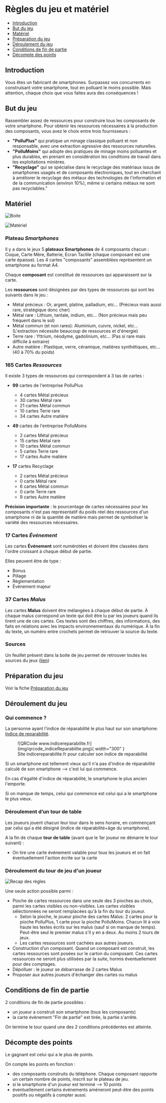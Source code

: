 # Règles du jeu et matériel

- [Introduction](#introduction)
- [But du jeu](#but-du-jeu)
- [Matériel](#matériel)
- [Préparation du jeu](#préparation-du-jeu)
- [Déroulement du jeu](#déroulement-du-jeu)
- [Conditions de fin de partie](#conditions-de-fin-de-partie)
- [Décompte des points](#décompte-des-points)


## Introduction

Vous êtes un fabricant de smartphones. Surpassez vos concurrents en construisant votre smartphone, tout en polluant le moins possible. Mais attention, chaque choix que vous faites aura des conséquences !

## But du jeu

Rassembler assez de ressources pour construire tous les composants de votre smartphone. Pour obtenir les ressources nécessaires à la production des composants, vous avez le choix entre trois fournisseurs :

- **"PolluPlus"** qui pratique un minage classique polluant et non responsable, avec une extraction agressive des ressources naturelles.
- **"PolluMoins"** qui adopte des pratiques de minage moins polluantes et plus durables, en prenant en considération les conditions de travail dans les exploitations minières.
- **"Recyclage"** qui se spécialise dans le recyclage des matériaux issus de smartphones usagés et de composants électroniques, tout en cherchant à améliorer le recyclage des métaux des technologies de l'information et de la communication (environ 10%), même si certains métaux ne sont pas recyclables."


## Matériel

![Boite](img/Boite.png)

![Matériel](img/materiel.jpeg)

### Plateau *Smartphones*
Il y a dans le jeux 5 **plateaux Smartphones** de 4 composants chacun : Coque, Carte Mère, Batterie, Ecran Tactile (chaque composant est une carte épaisse). Les 4 cartes "composants" assemblées représentent un smartphone au format A4.

Chaque **composant** est constitué de ressources qui apparaissent sur la carte.

Les **ressources** sont désignées par des types de ressources qui sont les suivants dans le jeu :

- Métal précieux : Or, argent, platine, palladium, etc... (Précieux mais aussi rare, stratégique donc cher)
- Métal rare : Lithium, tantale, indium, etc... (Non précieux mais peu fréquent dans le sol)
- Métal commun (et non rares): Aluminium, cuivre, nickel, etc... (L'extraction nécessite beaucoup de ressources et d'énergie)
- Terre rare : Yttrium, néodyme, gadolinium, etc... (Pas si rare mais difficile à extraire)
- Autre matière : Plastique, verre, céramique, matières synthétiques, etc... (40 à 70% du poids)


### 165 Cartes *Ressources*
Il existe 3 types de ressources qui correspondent à 3 tas de cartes :

- **99** cartes de l'entreprise PolluPlus
    - 4 cartes Métal précieux
    - 30 cartes Métal rare
    - 21 cartes Métal commun
    - 10 cartes Terre rare
    - 34 cartes Autre matière

- **49** cartes de l'entreprise PolluMoins
    - 2 cartes Métal précieux
    - 15 cartes Métal rare
    - 10 cartes Métal commun
    - 5 cartes Terre rare
    - 17 cartes Autre matière

- **17** cartes Recyclage
    - 2 cartes Métal précieux
    - 0 carte Métal rare
    - 6 cartes Métal commun
    - 0 carte Terre rare
    - 9 cartes Autre matière

**Précision importante** : le pourcentage de cartes nécessaires pour les composants n'est pas représentatif du poids réel des ressources d'un smartphone ni de la quantité de matière mais permet de symboliser la variété des ressources nécessaires.

### 17 Cartes *Événement*
Les cartes **Événement** sont numérotées et doivent être classées dans l'ordre croissant à chaque début de partie.

Elles peuvent être de type :

- Bonus
- Pillage
- Règlementation
- Événement majeur

### 37 Cartes *Malus*
Les cartes **Malus** doivent être mélangées à chaque début de partie. À chaque malus correspond un texte qui doit être lu par les joueurs quand ils tirent une de ces cartes. Ces textes sont des chiffres, des informations, des faits en relations avec les impacts environnementaux du numérique. À la fin du texte, un numéro entre crochets permet de retrouver la source du texte.

### Sources
Un feuillet présent dans la boite de jeu permet de retrouver toutes les sources du jeux ([lien](Fiche_metaux.md))
## Préparation du jeu
Voir la fiche [Préparation du jeu](PreparationJeu.md)

## Déroulement du jeu

### Qui commence ?
La personne ayant l'indice de réparabilité le plus haut sur son smartphone:
[Indice de reparabilité](https://www.indicereparabilite.fr/appareils/multimedia/smartphone/).

<figure markdown>
  ![QRCode www.indicereparabilite.fr](img/qrcode_indiceReparabilite.png){ width="300" }
  <figcaption>Site indicereparabilite.fr pour calculer son indice de reparabilité</figcaption>
</figure>

Si un smartphone est tellement vieux qu'il n'a pas d'indice de réparabilité calculé de son smartphone --> c'est lui qui commence.

En cas d'égalité d'indice de réparabilité, le smartphone le plus ancien l'emporte.

Si on manque de temps, celui qui commence est celui qui a le smartphone le plus vieux.

### Déroulement d’un tour de table

Les joueurs jouent chacun leur tour dans le sens horaire, en commençant par celui qui a été désigné (indice de réparabilité+âge du smartphone).

A la fin de chaque **tour de table** (avant que le 1er joueur ne démarre le tour suivant) :  

- On tire une carte événement valable pour tous les joueurs et on fait éventuellement l'action écrite sur la carte

### Déroulement du tour de jeu d'un joueur

![Recap des règles](img/CarteAideDeJeu.jpeg)

Une seule action possible parmi :  

- Pioche de cartes ressources dans une seule des 3 pioches au choix, parmi les cartes visibles ou non-visibles. Les cartes visibles sélectionnées ne seront remplacées qu'à la fin du tour du joueur.
     - Selon la pioche, le joueur pioche des cartes Malus: 2 cartes pour la pioche PolluPlus, 1 carte pour la pioche PolluMoins. Chacun lit à voix haute les textes écrits sur les malus (sauf si on manque de temps). Peut-être seul le premier malus s'il y en a deux. Au moins 2 tours de jeux.
     - Les cartes ressources sont cachées aux autres joueurs.    
- Construction d’un composant. Quand un composant est construit, les cartes ressources sont posées sur le carton du composant. Ces cartes ressources ne seront plus utilisées par la suite, hormis éventuellement pour des comptages.
- Dépolluer : le joueur se débarrasse de 2 cartes Malus
- Proposer aux autres joueurs d'échanger des cartes ou malus

## Conditions de fin de partie
2 conditions de fin de partie possibles :  

- un joueur a construit son smartphone (tous les composants)
- la carte événement "Fin de partie" est tirée, la partie s'arrête.

On termine le tour quand une des 2 conditions précédentes est atteinte.

## Décompte des points
Le gagnant est celui qui a le plus de points.

On compte les points en fonction :  

- des composants construits du téléphone. Chaque composant rapporte un certain nombre de points, inscrit sur le plateau de jeu.
- si le smartphone d'un joueur est terminé --> 10 points
- éventuellement certains événements amèneront peut-être des points positifs ou négatifs à compter aussi.
